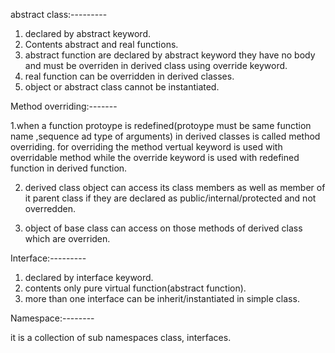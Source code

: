 abstract class:---------

1. declared by abstract keyword.
2.  Contents abstract and real functions.
3. abstract function are declared by abstract keyword they have no body 
and must be overriden in derived class using override keyword.
4.  real function can be overridden in derived classes.
5. object or abstract class cannot be instantiated.

Method overriding:-------

1.when a function protoype is redefined(protoype must be same function name ,sequence ad type of arguments)
in derived classes is called method overriding. for overriding the method vertual keyword is used with 
overridable method while the override keyword is used with redefined function in derived function.
 
2. derived class object can access its class members as well as member of it parent class if they are 
declared as public/internal/protected and not overredden.

3. object of base class can access on those methods of derived class which are overriden.

Interface:---------

1. declared by interface keyword.
2. contents only pure virtual function(abstract function).
3. more than one interface can be inherit/instantiated in simple class.

Namespace:--------

it is a collection of sub namespaces class, interfaces.
